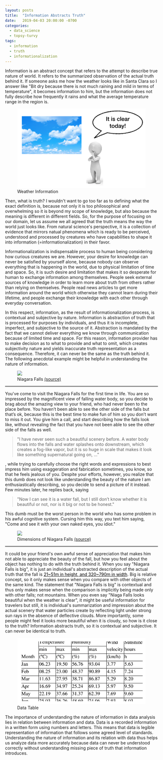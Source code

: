 ```yaml
---
layout: posts
title:  "Information Abstracts Truth"
date:   2019-04-03 20:00:00 -0700
categories:
  - data_science
  - topsy-turvy
tags:
  - information
  - truth
  - informationalization
---
```


Information is an abstract concept that refers to the attempt to describe true nature of world. It refers to the summarized observation of the actual truth behind it. If someone asks me how the weather looks like in Santa Clara so I answer like "Bit dry because there is not much raining and mild in terms of temperature", it becomes information to him, but the information does not fully describe how frequently it rains and what the average temperature range in the region is.
<!---
If you ask what is the exact definition of truth, it becomes too philosophical and thus I wouldn’t be able to give a confident answer to it (nor do I want to because I want to avoid unnecessary arguments that are beyond the scope of the topic)
-->

<figure>
  <img src="/assets/images/weather_information.png">
  <figcaption>Weather Information</figcaption>
</figure>

Then, what is truth? I wouldn't want to go too far as to defining what the exact definition is, because not only it is too philosophical and overwhelming so it is beyond my scope of knowledge, but also because the meaning is different in different fields. So, for the purpose of focusing on our domain, let us assume we all agreed that the truth means the way the world just looks like. From natural science's perspective, it is a collection of evidence that mirrors natual phenomena which is ready to be perceived, understood and processed by creatures who have capabilities to shape it into information (=informationalization) in their favor.

Informationalization is indispensable process to human being considering how curious creatures we are. However, your desire for knowledge can never be satisfied by yourself alone, because nobody can observe everything that is happening in the world, due to physical limitation of time and space. So, it is such desire and limitation that makes it so desperate for human to exchange information among themselves. People seek external sources of knowledge in order to learn more about truth from others rather than relying on themselves. People read news articles to get more information around the world which otherwise they cannot learn during their lifetime, and people exchange their knowledge with each other through everyday conversation. 

<!---
<figure>
  <img src="/assets/images/three_people.png">
  <figcaption>People Exchange Information</figcaption>
</figure>
-->

In this respect, information, as the result of informationalization process, is contextual and subjective by nature. Information is abstraction of truth that is processed for purposes by individuals, and thus it is incomplete, imperfect, and subjective to the source of it. Abstraction is mandated by the fact that we cannot deliver everything we know through communication because of limited time and space. For this reason, information provider has to make decision as to what to provide and what to omit, which creates subjectivity nature and yields inaccurate truth representation as a consequence. Therefore, it can never be the same as the truth behind it. The following anecdotal example might be helpful in understanding the nature of information.

<figure>
  <img src="https://www.planetware.com/wpimages/2020/02/new-york-city-to-niagara-falls-best-ways-to-get-there-organized-tour.jpg">
  <figcaption>Niagara Falls
<a href="https://www.planetware.com/new-york/from-new-york-city-to-niagara-falls-best-ways-to-get-there-us-ny-65.htm">(source)</a></figcaption>
</figure>

<hr style="height:3px;border:none;color:#808080;background-color:#808080;" />
You've come to visit the Niagara Falls for the first time in life. You are so impressed by the magnificent view of falling water body, so you decide to brag about the amazing view to your friend, who had never been to the place before. You haven’t been able to see the other side of the falls but that’s ok, because this is the best time to make fun of him so you don’t want to miss it out. You give him a call, and start describing how the falls look like, without revealing the fact that you have not been able to see the other side of the falls as well.

> "I have never seen such a beautiful scenery before. A water body flows into the falls and water splashes onto downstream, which creates a fog-like vapor, but it is so huge in scale that makes it look like something supernatural going on, ..."

, while trying to carefully choose the right words and expressions to best impress him using exaggeration and fabrication sometimes, you know, so that he feels jealous of you. Despite your efforts, however, you realize that this dumb does not look like understanding the beauty of the nature I am enthusiastically describing, so you decide to send a picture of it instead. Few minutes later, he replies back, saying

> "Now I can see it is a water fall, but I still don’t know whether it is beautiful or not, nor is it big or not to be honest."

This dumb must be the worst person in the world who has some problem in his awful cognitive system. Cursing him this way, you text him saying, "Come and see it with your own naked eyes, you idiot."

<figure>
  <img src="https://d3ds21tjpn8xnd.cloudfront.net/beta/wp-content/uploads/2019/04/Niagara-Falls-Height1.jpg">
  <figcaption>Dimensions of Niagara Falls
<a href="https://nyfalls.com/niagara-falls/faq-2/">(source)</a></figcaption>
</figure>
<hr style="height:3px;border:none;color:#808080;background-color:#808080;" />
It could be your friend's own awful sense of appreciation that makes him not able to appreciate the beauty of the fall, but how you feel about the object has nothing to do with the truth behind it. When you say "Niagara Falls is big", it is just an individual's abstracted description of the actual truth that the fall is
<a href="https://en.wikipedia.org/wiki/Niagara_Falls#Characteristics" style="color:black">21~51m in height, and 320~790m in width</a>. Big is relative concept, so it only makes sense when you compare with other objects of the same kind. The statement that "Niagara Falls is big" is contextual and thus only makes sense when the comparison is implicitly being made only with other falls; not mountains. When you even say "Niaga Falls looks beautiful when the weather is clear", it might be useful information for travelers but still, it is individual's summarization and impression about the actual scenery that water particles create by reflecting light under strong sun rays in the absence of deflective clouds. More importantly, some people might feel it looks more beautiful when it is cloudy, so how is it close to the truth? Information abstracts truth, so it is contextual and subjective. It can never be identical to truth.

<figure>
  <img src="/assets/images/data_table.png">
  <figcaption>Data Table</figcaption>
</figure>

The importance of understanding the nature of information in data analysis lies in relation between information and data. Data is a recorded information in a written form using numbers and letters. This means that data is legible representation of information that follows some agreed level of standards. Understanding the nature of information and its relation with data thus helps us analyze data more accurately because data can never be understood correctly without understanding missing piece of truth that information introduces.